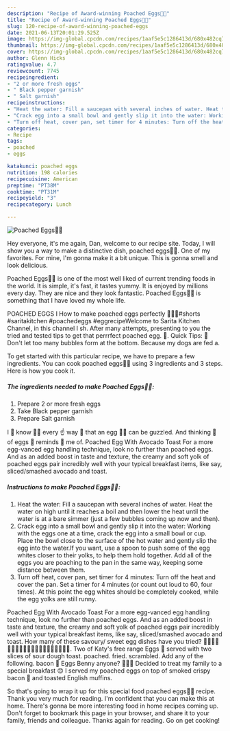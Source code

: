 ```yaml
---
description: "Recipe of Award-winning Poached Eggs🍳🥚"
title: "Recipe of Award-winning Poached Eggs🍳🥚"
slug: 120-recipe-of-award-winning-poached-eggs
date: 2021-06-13T20:01:29.525Z
image: https://img-global.cpcdn.com/recipes/1aaf5e5c1286413d/680x482cq70/poached-eggs-recipe-main-photo.jpg
thumbnail: https://img-global.cpcdn.com/recipes/1aaf5e5c1286413d/680x482cq70/poached-eggs-recipe-main-photo.jpg
cover: https://img-global.cpcdn.com/recipes/1aaf5e5c1286413d/680x482cq70/poached-eggs-recipe-main-photo.jpg
author: Glenn Hicks
ratingvalue: 4.7
reviewcount: 7745
recipeingredient:
- "2 or more fresh eggs"
- " Black pepper garnish"
- " Salt garnish"
recipeinstructions:
- "Heat the water: Fill a saucepan with several inches of water. Heat the water on high until it reaches a boil and then lower the heat until the water is at a bare simmer (just a few bubbles coming up now and then)."
- "Crack egg into a small bowl and gently slip it into the water: Working with the eggs one at a time, crack the egg into a small bowl or cup. Place the bowl close to the surface of the hot water and gently slip the egg into the water.If you want, use a spoon to push some of the egg whites closer to their yolks, to help them hold together. Add all of the eggs you are poaching to the pan in the same way, keeping some distance between them."
- "Turn off heat, cover pan, set timer for 4 minutes: Turn off the heat and cover the pan. Set a timer for 4 minutes (or count out loud to 60, four times). At this point the egg whites should be completely cooked, while the egg yolks are still runny."
categories:
- Recipe
tags:
- poached
- eggs

katakunci: poached eggs 
nutrition: 198 calories
recipecuisine: American
preptime: "PT38M"
cooktime: "PT31M"
recipeyield: "3"
recipecategory: Lunch

---
```



![Poached Eggs🍳🥚](https://img-global.cpcdn.com/recipes/1aaf5e5c1286413d/680x482cq70/poached-eggs-recipe-main-photo.jpg)

Hey everyone, it's me again, Dan, welcome to our recipe site. Today, I will show you a way to make a distinctive dish, poached eggs🍳🥚. One of my favorites. For mine, I'm gonna make it a bit unique. This is gonna smell and look delicious.

Poached Eggs🍳🥚 is one of the most well liked of current trending foods in the world. It is simple, it's fast, it tastes yummy. It is enjoyed by millions every day. They are nice and they look fantastic. Poached Eggs🍳🥚 is something that I have loved my whole life.

POACHED EGGS I How to make poached eggs perfectly 🥚🥚🍳#shorts #saritakitchen #poachedeggs #eggrecipeWelcome to Sarita Kitchen Channel, in this channel I sh. After many attempts, presenting to you the tried and tested tips to get that perrrfect poached egg. 🥚. Quick Tips: 🍳 Don&#39;t let too many bubbles form at the bottom. Because my dogs are fed a.


To get started with this particular recipe, we have to prepare a few ingredients. You can cook poached eggs🍳🥚 using 3 ingredients and 3 steps. Here is how you cook it.

<!--inarticleads1-->

##### The ingredients needed to make Poached Eggs🍳🥚:

1. Prepare 2 or more fresh eggs
1. Take  Black pepper garnish
1. Prepare  Salt garnish


I 👥 know 🤔🤓 every ☝ way 💫 that an egg 🍳🥚 can be guzzled. And thinking 🤔 of eggs 🥚 reminds 💭 me of. Poached Egg With Avocado Toast For a more egg-vanced egg handling technique, look no further than poached eggs. And as an added boost in taste and texture, the creamy and soft yolk of poached eggs pair incredibly well with your typical breakfast items, like say, sliced/smashed avocado and toast. 

<!--inarticleads2-->

##### Instructions to make Poached Eggs🍳🥚:

1. Heat the water: Fill a saucepan with several inches of water. Heat the water on high until it reaches a boil and then lower the heat until the water is at a bare simmer (just a few bubbles coming up now and then).
1. Crack egg into a small bowl and gently slip it into the water: Working with the eggs one at a time, crack the egg into a small bowl or cup. Place the bowl close to the surface of the hot water and gently slip the egg into the water.If you want, use a spoon to push some of the egg whites closer to their yolks, to help them hold together. Add all of the eggs you are poaching to the pan in the same way, keeping some distance between them.
1. Turn off heat, cover pan, set timer for 4 minutes: Turn off the heat and cover the pan. Set a timer for 4 minutes (or count out loud to 60, four times). At this point the egg whites should be completely cooked, while the egg yolks are still runny.


Poached Egg With Avocado Toast For a more egg-vanced egg handling technique, look no further than poached eggs. And as an added boost in taste and texture, the creamy and soft yolk of poached eggs pair incredibly well with your typical breakfast items, like say, sliced/smashed avocado and toast. How many of these savoury/ sweet egg dishes have you tried? 🥚🥚🥚🥚🥚🥚🥚🥚🥚🥚🍳🍳🍳🍳🍳🍳🍳🍳🍳🍳. Two of Katy&#39;s free range Eggs 🍳 served with two slices of sour dough toast. poached. fried. scrambled. Add any of the following. bacon 🥓 Eggs Benny anyone? 🥯🍳🥓 Decided to treat my family to a special breakfast 😊 I served my poached eggs on top of smoked crispy bacon 🥓 and toasted English muffins. 

So that's going to wrap it up for this special food poached eggs🍳🥚 recipe. Thank you very much for reading. I'm confident that you can make this at home. There's gonna be more interesting food in home recipes coming up. Don't forget to bookmark this page in your browser, and share it to your family, friends and colleague. Thanks again for reading. Go on get cooking!
